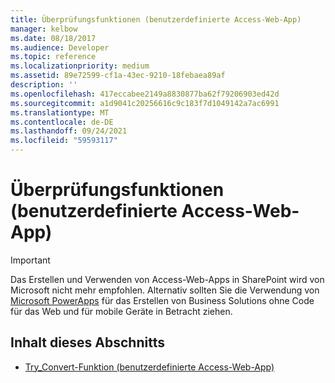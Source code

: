 ```yaml
---
title: Überprüfungsfunktionen (benutzerdefinierte Access-Web-App)
manager: kelbow
ms.date: 08/18/2017
ms.audience: Developer
ms.topic: reference
ms.localizationpriority: medium
ms.assetid: 89e72599-cf1a-43ec-9210-18febaea89af
description: ''
ms.openlocfilehash: 417eccabee2149a8830877ba62f79206903ed42d
ms.sourcegitcommit: a1d9041c20256616c9c183f7d1049142a7ac6991
ms.translationtype: MT
ms.contentlocale: de-DE
ms.lasthandoff: 09/24/2021
ms.locfileid: "59593117"
---
```

# <a name="inspection-functions-access-custom-web-app"></a>Überprüfungsfunktionen (benutzerdefinierte Access-Web-App)

> [!IMPORTANT]
> Das Erstellen und Verwenden von Access-Web-Apps in SharePoint wird von Microsoft nicht mehr empfohlen. Alternativ sollten Sie die Verwendung von [Microsoft PowerApps](https://powerapps.microsoft.com/en-us/) für das Erstellen von Business Solutions ohne Code für das Web und für mobile Geräte in Betracht ziehen. 
  
## <a name="in-this-section"></a>Inhalt dieses Abschnitts

- [Try_Convert-Funktion (benutzerdefinierte Access-Web-App)](try_convert-function-access-custom-web-app.md)
    

